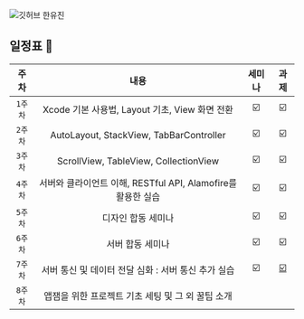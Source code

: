 ![깃허브 한유진](https://user-images.githubusercontent.com/61109660/160550835-a97360e1-f3e8-43f0-868f-eab06da082d7.png)

## 일정표 📢

| 주차 | 내용 | 세미나 | 과제 |
|:----:|:-----:|:----:|:----:|
| `1주차` | Xcode 기본 사용법, Layout 기초, View 화면 전환 | ☑️ | ☑️ |
| `2주차` | AutoLayout, StackView, TabBarController | ☑️ | ☑️ |
| `3주차` | ScrollView, TableView, CollectionView | ☑️ | ☑️ |
| `4주차` | 서버와 클라이언트 이해, RESTful API, Alamofire를 활용한 실습 | ☑️ | ☑️ |
| `5주차` | 디자인 합동 세미나 | ☑️ | ☑️ |
| `6주차` | 서버 합동 세미나 | ☑️ | ☑️ |
| `7주차` | 서버 통신 및 데이터 전달 심화 : 서버 통신 추가 실습 | ☑️ | [☑️](https://powerful-soybean-ebc.notion.site/Sopt-7-71c6501e3637494e8a99343342aa3a63) |
| `8주차` | 앱잼을 위한 프로젝트 기초 세팅 및 그 외 꿀팁 소개 |  | |
